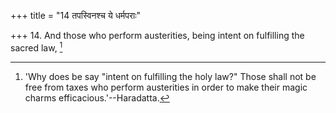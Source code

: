 +++
title = "14 तपस्विनश्च ये धर्मपराः"

+++
14. And those who perform austerities, being intent on fulfilling the sacred law, [^11] 


[^11]:  'Why does be say "intent on fulfilling the holy law?" Those shall not be free from taxes who perform austerities in order to make their magic charms efficacious.'--Haradatta.
